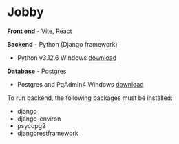 # Jobby

**Front end** - Vite, React

**Backend** - Python (Django framework)
- Python v3.12.6 Windows [download](https://www.python.org/downloads/release/python-3126/)

**Database** - Postgres
 - Postgres and PgAdmin4 Windows [download](https://www.enterprisedb.com/downloads/postgres-postgresql-downloads)


 To run backend, the following packages must be installed:
  - django
  - django-environ
  - psycopg2
  - djangorestframework

